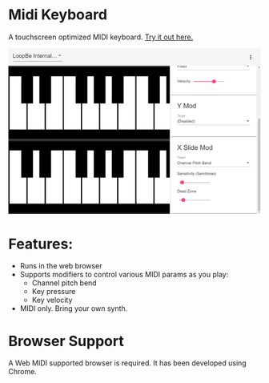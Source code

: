 # Midi Keyboard

A touchscreen optimized MIDI keyboard. [Try it out here.](http://elang.us/midi-keyboard/)

[![Screenshot](ss.png)](http://elang.us/midi-keyboard/)

# Features:

- Runs in the web browser
- Supports modifiers to control various MIDI params as you play:
    - Channel pitch bend
    - Key pressure
    - Key velocity
- MIDI only. Bring your own synth.

# Browser Support 

A Web MIDI supported browser is required. It has been developed using Chrome.
